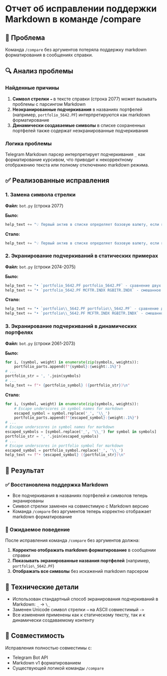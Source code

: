 # Отчет об исправлении поддержки Markdown в команде /compare

## 🐛 Проблема

Команда `/compare` без аргументов потеряла поддержку markdown форматирования в сообщениях справки.

## 🔍 Анализ проблемы

### Найденные причины

1. **Символ стрелки `→`** в тексте справки (строка 2077) может вызывать проблемы с парсингом Markdown
2. **Неэкранированные подчеркивания** в названиях портфелей (например, `portfolio_5642.PF`) интерпретируются как markdown форматирование
3. **Динамически создаваемые символы** в списке сохраненных портфелей также содержат неэкранированные подчеркивания

### Логика проблемы

Telegram Markdown парсер интерпретирует подчеркивания `_` как форматирование курсивом, что приводит к некорректному отображению текста или полному отключению markdown режима.

## ✅ Реализованные исправления

### 1. Замена символа стрелки

**Файл:** `bot.py` (строка 2077)

**Было:**
```python
help_text += "💡 Первый актив в списке определяет базовую валюту, если не определено→USD\n"
```

**Стало:**
```python
help_text += "💡 Первый актив в списке определяет базовую валюту, если не определено -> USD\n"
```

### 2. Экранирование подчеркиваний в статических примерах

**Файл:** `bot.py` (строки 2074-2075)

**Было:**
```python
help_text += "• `portfolio_5642.PF portfolio_5642.PF` - сравнение двух портефелей\n"
help_text += "• `portfolio_5642.PF MCFTR.INDX RGBITR.INDX` - смешанное сравнение\n\n"
```

**Стало:**
```python
help_text += "• `portfolio\\_5642.PF portfolio\\_5642.PF` - сравнение двух портефелей\n"
help_text += "• `portfolio\\_5642.PF MCFTR.INDX RGBITR.INDX` - смешанное сравнение\n\n"
```

### 3. Экранирование подчеркиваний в динамических портфелях

**Файл:** `bot.py` (строки 2061-2073)

**Было:**
```python
for i, (symbol, weight) in enumerate(zip(symbols, weights)):
    portfolio_parts.append(f"{symbol}:{weight:.1%}")
# ...
portfolio_str = ', '.join(symbols)
# ...
help_text += f"• {portfolio_symbol} ({portfolio_str})\n"
```

**Стало:**
```python
for i, (symbol, weight) in enumerate(zip(symbols, weights)):
    # Escape underscores in symbol names for markdown
    escaped_symbol = symbol.replace('_', '\\_')
    portfolio_parts.append(f"{escaped_symbol}:{weight:.1%}")
# ...
# Escape underscores in symbol names for markdown
escaped_symbols = [symbol.replace('_', '\\_') for symbol in symbols]
portfolio_str = ', '.join(escaped_symbols)
# ...
# Escape underscores in portfolio symbol for markdown
escaped_symbol = portfolio_symbol.replace('_', '\\_')
help_text += f"• {escaped_symbol} ({portfolio_str})\n"
```

## 🎯 Результат

### ✅ Восстановлена поддержка Markdown

- Все подчеркивания в названиях портфелей и символов теперь экранированы
- Символ стрелки заменен на совместимую с Markdown версию
- Команда `/compare` без аргументов теперь корректно отображает markdown форматирование

### 🧪 Ожидаемое поведение

После исправления команда `/compare` без аргументов должна:

1. **Корректно отображать markdown форматирование** в сообщении справки
2. **Показывать экранированные названия портфелей** (например, `portfolio\_5642.PF`)
3. **Отображать все символы** без искажений markdown парсером

## 📝 Технические детали

- Использован стандартный способ экранирования подчеркиваний в Markdown: `_` → `\_`
- Заменен Unicode символ стрелки `→` на ASCII совместимый `->`
- Все изменения применены как к статическому тексту, так и к динамически создаваемому контенту

## 🔄 Совместимость

Исправления полностью совместимы с:
- Telegram Bot API
- Markdown v1 форматированием
- Существующей логикой команды `/compare`